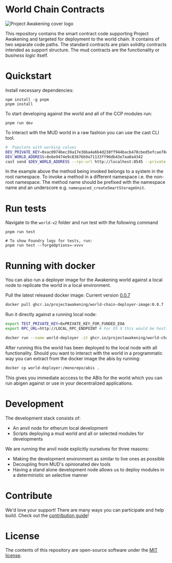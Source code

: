 # World Chain Contracts

![Project Awakening cover logo](./ProjectAwakeningCover.png)

This repository contains the smart contract code supporting Project Awakening and targeted for deployment to the world chain. It contains of two separate code paths. The standard contracts are plain solidity contracts intended as support structure. The mud contracts are the functionality or *business logic* itself.

# Quickstart

Install necessary dependencies:

```
npm install -g pnpm
pnpm install 
``` 

To start developing against the world and all of the CCP modules run:

```
pnpm run dev
```

To interact with the MUD world in a raw fashion you can use the cast CLI tool.

```bash
#  Populate with working values
DEV_PRIVATE_KEY=0xac0974bec39a17e36ba4a6b4d238ff944bacb478cbed5efcae784d7bf4f2ff80
DEV_WORLD_ADDRESS=0x6e9474e9c83676b9a71133ff96db43e7aa0a4342
cast send $DEV_WORLD_ADDRESS --rpc-url http://localhost:8545 --private-key $DEV_PRIVATE_KEY  "createSmartStorageUnit(string,string)" "name" "description"
```

In the example above the method being invoked belongs to a system in the root namespace. To invoke a method in a different namespace i.e. the non-root namespace. The method name should be prefixed with the namespace name and an underscore e.g. `namespaced_createSmartStorageUnit`.


# Run tests 
Navigate to the `world-v2` folder and run test with the following command 

```
pnpm run test

# To show Foundry logs for tests, run: 
pnpm run test --forgeOptions=-vvvv
```

# Running with docker

You can also run a deployer image for the Awakening world against a local node to replicate the world in a local environment.

Pull the latest released docker image: Current version [0.0.7](https://github.com/projectawakening/world-chain-contracts/pkgs/container/world-chain-deployer-image/220295954?tag=0.0.7)
```bash
docker pull ghcr.io/projectawakening/world-chain-deployer-image:0.0.7
```

Run it directly against a running local node:
```bash
export TEST_PRIVATE_KEY=0xPRIVATE_KEY_FOR_FUNDED_EOA
export RPC_URL=http://LOCAL_RPC_ENDPOINT # For OS X this would be host.docker.internal:8545 docker can acess localhost

docker run --name world-deployer -it ghcr.io/projectawakening/world-chain-deployer-image:0.0.7 --rpc-url $RPC_URL --private-key $TEST_PRIVATE_KEY
```
After running this the world has been deployed to the local node with all functionality. Should you want to interact with the world in a programmatic way you can extract from the docker image the abis by running:
```bash
docker cp world-deployer:/monorepo/abis .
```

This gives you immediate acccess to the ABIs for the world which you can run abigen against or use in your decentralized applications.

# Development

The development stack consists of:

- An anvil node for etherum local development
- Scripts deploying a mud world and all or selected modules for developments

We are running the anvil node explicitly ourselves for three reasons:

- Making the development environment as similar to live ones as possible
- Decoupling from MUD's opinionated dev tools
- Having a stand alone development node allows us to deploy modules in a deterministic an selective manner

# Contribute
We'd love your support! There are many ways you can participate and help build. Check out the [contribution guide](CONTRIBUTING.md)!

# License 
The contents of this repository are open-source software under the [MIT license](./LICENSE).
